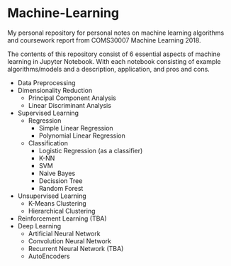 # Machine-Learning
My personal repository for personal notes on machine learning algorithms and coursework report from COMS30007 Machine Learning 2018.

The contents of this repository consist of 6 essential aspects of machine learning in Jupyter Notebook. With each notebook consisting of example algorithms/models and a description, application, and pros and cons. 

* Data Preprocessing 
* Dimensionality Reduction
  * Principal Component Analysis
  * Linear Discriminant Analysis
* Supervised Learning
  * Regression
    * Simple Linear Regression
    * Polynomial Linear Regression
  * Classification
    * Logistic Regression (as a classifier)
    * K-NN
    * SVM
    * Naive Bayes
    * Decission Tree
    * Random Forest
* Unsupervised Learning
  * K-Means Clustering
  * Hierarchical Clustering
* Reinforcement Learning (TBA)
* Deep Learning
  * Artificial Neural Network
  * Convolution Neural Network
  * Recurrent Neural Network (TBA)
  * AutoEncoders



